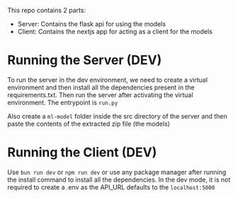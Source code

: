 This repo contains 2 parts:

- Server: Contains the flask api for using the models
- Client: Contains the nextjs app for acting as a client for the models

# Running the Server (DEV)

To run the server in the dev environment, we need to create a virtual environment and then install all the dependencies present in the requirements.txt. Then run the server after activating the virtual environment. The entrypoint is `run.py`

Also create a `ml-model` folder inside the src directory of the server and then paste the contents of the extracted zip file (the models)

# Running the Client (DEV)

Use `bun run dev` or `npm run dev` or use any package manager after running the install command to install all the dependencies. In the dev mode, it is not required to create a .env as the API_URL defaults to the `localhost:5000`

